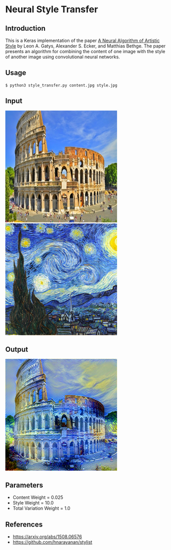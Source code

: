 # Neural Style Transfer
## Introduction
This is a Keras implementation of the paper [A Neural Algorithm of Artistic Style](https://arxiv.org/abs/1508.06576) by Leon A. Gatys, Alexander S. Ecker, and Matthias Bethge.
The paper presents an algorithm for combining the content of one image with the style of another image using convolutional neural networks.

## Usage

```
$ python3 style_transfer.py content.jpg style.jpg
```

## Input
<p float="left">
  <img src="content.jpg" width="350" />
  <img src="style.jpg" width="350" />
</p>

## Output
<p align="left">
  <img src="Results/result_100.png" width="350"/>
</p>

## Parameters
- Content Weight = 0.025
- Style Weight = 10.0
- Total Variation Weight = 1.0

## References
* https://arxiv.org/abs/1508.06576
* https://github.com/hnarayanan/stylist

